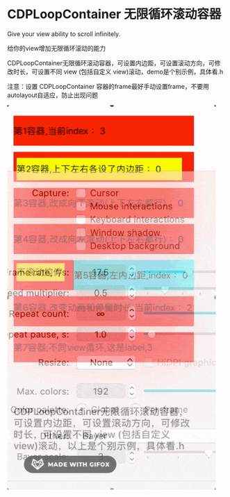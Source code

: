 # CDPLoopContainer 无限循环滚动容器
Give your view ability to scroll infinitely.

给你的view增加无限循环滚动的能力

CDPLoopContainer无限循环滚动容器，可设置内边距，可设置滚动方向，可修改时长，可设置不同 view (包括自定义 view)滚动，demo是个别示例，具体看.h

注意：设置 CDPLoopContainer 容器的frame最好手动设置frame，不要用autolayout自适应，防止出现问题

![image](https://github.com/cdpenggod/CDPLoopContainer/blob/master/gif.gif)
